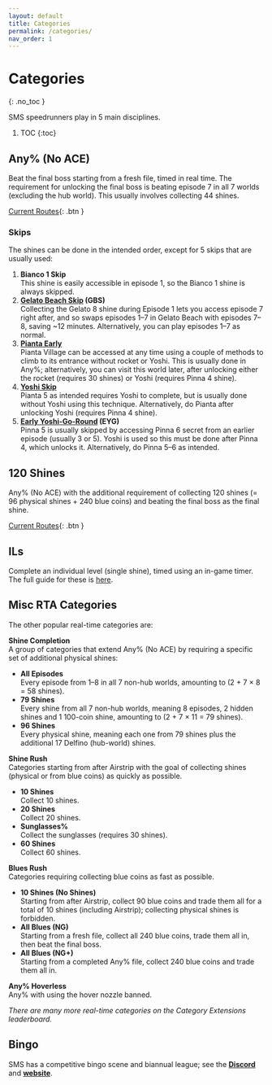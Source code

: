 ```yaml
---
layout: default
title: Categories
permalink: /categories/
nav_order: 1
---
```


# Categories
{: .no_toc }

SMS speedrunners play in 5 main disciplines.

1. TOC
{:toc}

## Any% (No ACE)

Beat the final boss starting from a fresh file, timed in real time. The requirement for unlocking the final boss is beating episode 7 in all 7 worlds (excluding the hub world). This usually involves collecting 44 shines.

[Current Routes](/sms-guide/routes/#any-no-ace){: .btn }  

### Skips
The shines can be done in the intended order, except for 5 skips that are usually used:
1. **Bianco 1 Skip**  
This shine is easily accessible in episode 1, so the Bianco 1 shine is always skipped.
2. **[Gelato Beach Skip](/sms-guide/shines/gelato/episode8) (GBS)**  
Collecting the Gelato 8 shine during Episode 1 lets you access episode 7 right after, and so swaps episodes 1–7 in Gelato Beach with episodes 7–8, saving ~12 minutes. Alternatively, you can play episodes 1–7 as normal.
3. **[Pianta Early](/sms-guide/shines/delfino/piantaearly/)**  
Pianta Village can be accessed at any time using a couple of methods to climb to its entrance without rocket or Yoshi. This is usually done in Any%; alternatively, you can visit this world later, after unlocking either the rocket (requires 30 shines) or Yoshi (requires Pinna 4 shine).
4. **[Yoshi Skip](/sms-guide/shines/pianta/yoshiskip/)**  
Pianta 5 as intended requires Yoshi to complete, but is usually done without Yoshi using this technique. Alternatively, do Pianta after unlocking Yoshi (requires Pinna 4 shine).
5. **[Early Yoshi-Go-Round](/sms-guide/shines/pinna/eyg/) (EYG)**  
Pinna 5 is usually skipped by accessing Pinna 6 secret from an earlier episode (usually 3 or 5). Yoshi is used so this must be done after Pinna 4, which unlocks it. Alternatively, do Pinna 5–6 as intended.

## 120 Shines
Any% (No ACE) with the additional requirement of collecting 120 shines (= 96 physical shines + 240 blue coins) and beating the final boss as the final shine.

[Current Routes](/sms-guide/routes/#120-shines){: .btn }  

## ILs
Complete an individual level (single shine), timed using an in-game timer. The full guide for these is [here](/sms-guide/info/il/).

## Misc RTA Categories
The other popular real-time categories are:

**Shine Completion**  
A group of categories that extend Any% (No ACE) by requiring a specific set of additional physical shines:
* **All Episodes**  
Every episode from 1–8 in all 7 non-hub worlds, amounting to (2 + 7 × 8 = 58 shines).
* **79 Shines**  
Every shine from all 7 non-hub worlds, meaning 8 episodes, 2 hidden shines and 1 100-coin shine, amounting to (2 + 7 × 11 = 79 shines).
* **96 Shines**  
Every physical shine, meaning each one from 79 shines plus the additional 17 Delfino (hub-world) shines.

**Shine Rush**  
Categories starting from after Airstrip with the goal of collecting shines (physical or from blue coins) as quickly as possible.
* **10 Shines**  
Collect 10 shines.
* **20 Shines**  
Collect 20 shines.
* **Sunglasses%**  
Collect the sunglasses (requires 30 shines).
* **60 Shines**  
Collect 60 shines.

**Blues Rush**  
Categories requiring collecting blue coins as fast as possible.
* **10 Shines (No Shines)**  
Starting from after Airstrip, collect 90 blue coins and trade them all for a total of 10 shines (including Airstrip); collecting physical shines is forbidden.
* **All Blues (NG)**  
Starting from a fresh file, collect all 240 blue coins, trade them all in, then beat the final boss.
* **All Blues (NG+)**  
Starting from a completed Any% file, collect 240 blue coins and trade them all in.

**Any% Hoverless**  
Any% with using the hover nozzle banned.

*There are many more real-time categories on the Category Extensions leaderboard.*

## Bingo
SMS has a competitive bingo scene and biannual league; see the [**Discord**](https://sms.bingo/discord) and [**website**](https://sms.bingo).

